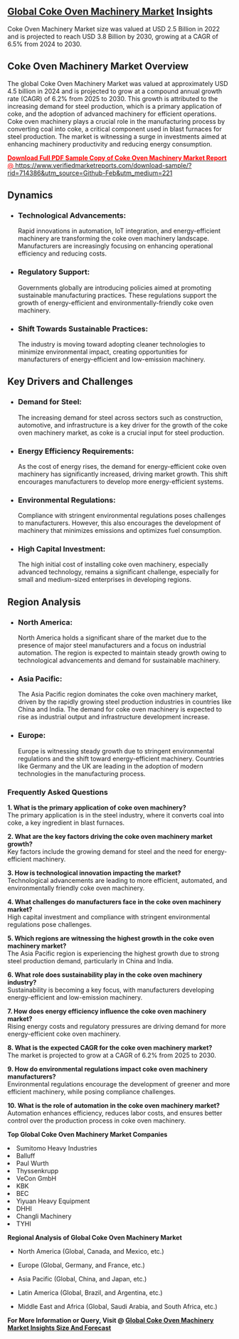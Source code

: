 <h2><a href="https://www.verifiedmarketreports.com/download-sample/?rid=714386&amp;utm_source=Github&amp;utm_medium=221" target="_blank">Global Coke Oven Machinery Market</a> Insights</h2><p>Coke Oven Machinery Market size was valued at USD 2.5 Billion in 2022 and is projected to reach USD 3.8 Billion by 2030, growing at a CAGR of 6.5% from 2024 to 2030.</p><p> <h2>Coke Oven Machinery Market Overview</h2> <p>The global Coke Oven Machinery Market was valued at approximately USD 4.5 billion in 2024 and is projected to grow at a compound annual growth rate (CAGR) of 6.2% from 2025 to 2030. This growth is attributed to the increasing demand for steel production, which is a primary application of coke, and the adoption of advanced machinery for efficient operations. Coke oven machinery plays a crucial role in the manufacturing process by converting coal into coke, a critical component used in blast furnaces for steel production. The market is witnessing a surge in investments aimed at enhancing machinery productivity and reducing energy consumption.</p> <p><a href="#"><p><span class=""><span style="color: #ff0000;"><strong>Download Full PDF Sample Copy of Coke Oven Machinery Market Report</strong> @ </span><a href="https://www.verifiedmarketreports.com/download-sample/?rid=714386&amp;utm_source=Github-Feb&amp;utm_medium=221" target="_blank">https://www.verifiedmarketreports.com/download-sample/?rid=714386&amp;utm_source=Github-Feb&amp;utm_medium=221</a></span></p></a></p> <h2>Dynamics</h2> <ul> <li><h3>Technological Advancements:</h3> Rapid innovations in automation, IoT integration, and energy-efficient machinery are transforming the coke oven machinery landscape. Manufacturers are increasingly focusing on enhancing operational efficiency and reducing costs.</li> <li><h3>Regulatory Support:</h3> Governments globally are introducing policies aimed at promoting sustainable manufacturing practices. These regulations support the growth of energy-efficient and environmentally-friendly coke oven machinery.</li> <li><h3>Shift Towards Sustainable Practices:</h3> The industry is moving toward adopting cleaner technologies to minimize environmental impact, creating opportunities for manufacturers of energy-efficient and low-emission machinery.</li> </ul> <h2>Key Drivers and Challenges</h2> <ul> <li><h3>Demand for Steel:</h3> The increasing demand for steel across sectors such as construction, automotive, and infrastructure is a key driver for the growth of the coke oven machinery market, as coke is a crucial input for steel production.</li> <li><h3>Energy Efficiency Requirements:</h3> As the cost of energy rises, the demand for energy-efficient coke oven machinery has significantly increased, driving market growth. This shift encourages manufacturers to develop more energy-efficient systems.</li> <li><h3>Environmental Regulations:</h3> Compliance with stringent environmental regulations poses challenges to manufacturers. However, this also encourages the development of machinery that minimizes emissions and optimizes fuel consumption.</li> <li><h3>High Capital Investment:</h3> The high initial cost of installing coke oven machinery, especially advanced technology, remains a significant challenge, especially for small and medium-sized enterprises in developing regions.</li> </ul> <h2>Region Analysis</h2> <ul> <li><h3>North America:</h3> North America holds a significant share of the market due to the presence of major steel manufacturers and a focus on industrial automation. The region is expected to maintain steady growth owing to technological advancements and demand for sustainable machinery.</li> <li><h3>Asia Pacific:</h3> The Asia Pacific region dominates the coke oven machinery market, driven by the rapidly growing steel production industries in countries like China and India. The demand for coke oven machinery is expected to rise as industrial output and infrastructure development increase.</li> <li><h3>Europe:</h3> Europe is witnessing steady growth due to stringent environmental regulations and the shift toward energy-efficient machinery. Countries like Germany and the UK are leading in the adoption of modern technologies in the manufacturing process.</li> </ul> <h3>Frequently Asked Questions</h3> <p><strong>1. What is the primary application of coke oven machinery?</strong><br> The primary application is in the steel industry, where it converts coal into coke, a key ingredient in blast furnaces.</p> <p><strong>2. What are the key factors driving the coke oven machinery market growth?</strong><br> Key factors include the growing demand for steel and the need for energy-efficient machinery.</p> <p><strong>3. How is technological innovation impacting the market?</strong><br> Technological advancements are leading to more efficient, automated, and environmentally friendly coke oven machinery.</p> <p><strong>4. What challenges do manufacturers face in the coke oven machinery market?</strong><br> High capital investment and compliance with stringent environmental regulations pose challenges.</p> <p><strong>5. Which regions are witnessing the highest growth in the coke oven machinery market?</strong><br> The Asia Pacific region is experiencing the highest growth due to strong steel production demand, particularly in China and India.</p> <p><strong>6. What role does sustainability play in the coke oven machinery industry?</strong><br> Sustainability is becoming a key focus, with manufacturers developing energy-efficient and low-emission machinery.</p> <p><strong>7. How does energy efficiency influence the coke oven machinery market?</strong><br> Rising energy costs and regulatory pressures are driving demand for more energy-efficient coke oven machinery.</p> <p><strong>8. What is the expected CAGR for the coke oven machinery market?</strong><br> The market is projected to grow at a CAGR of 6.2% from 2025 to 2030.</p> <p><strong>9. How do environmental regulations impact coke oven machinery manufacturers?</strong><br> Environmental regulations encourage the development of greener and more efficient machinery, while posing compliance challenges.</p> <p><strong>10. What is the role of automation in the coke oven machinery market?</strong><br> Automation enhances efficiency, reduces labor costs, and ensures better control over the production process in coke oven machinery.</p> </p><p><strong>Top Global Coke Oven Machinery Market Companies</strong></p><div data-test-id=""><p><li>Sumitomo Heavy Industries</li><li> Balluff</li><li> Paul Wurth</li><li> Thyssenkrupp</li><li> VeCon GmbH</li><li> KBK</li><li> BEC</li><li> Yiyuan Heavy Equipment</li><li> DHHI</li><li> Changli Machinery</li><li> TYHI</li></p><div><strong>Regional Analysis of&nbsp;Global Coke Oven Machinery Market</strong></div><ul><li dir="ltr"><p dir="ltr">North America&nbsp;(Global, Canada, and Mexico, etc.)</p></li><li dir="ltr"><p dir="ltr">Europe (Global, Germany, and France, etc.)</p></li><li dir="ltr"><p dir="ltr">Asia Pacific&nbsp;(Global, China, and Japan, etc.)</p></li><li dir="ltr"><p dir="ltr">Latin America&nbsp;(Global, Brazil, and Argentina, etc.)</p></li><li dir="ltr">Middle East and Africa&nbsp;(Global, Saudi Arabia, and South Africa, etc.)</li></ul><p><strong>For More Information or Query, Visit @&nbsp;</strong><strong><a href="https://www.verifiedmarketreports.com/product/coke-oven-machinery-market/?utm_source=Github&amp;utm_medium=221" target="_blank">Global Coke Oven Machinery Market Insights Size And Forecast</a></strong></p></div>
